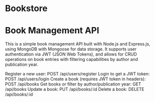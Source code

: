 # Bookstore
# Book Management API

This is a simple book management API built with Node.js and Express.js, using MongoDB with Mongoose for data storage. It supports user authentication via JWT (JSON Web Tokens), and allows for CRUD operations on book entries with filtering capabilities by author and publication year.

 
Register a new user: POST /api/users/register
Login to get a JWT token: POST /api/users/login
Create a book (requires JWT token in headers): POST /api/books
Get books or filter by author/publication year: GET /api/books
Update a book: PUT /api/books/:id
Delete a book: DELETE /api/books/:id
